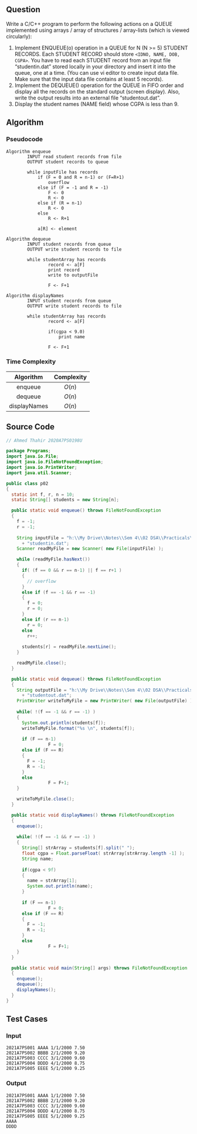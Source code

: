 ## Question

Write a C/C++ program to perform the following actions on a QUEUE implemented using arrays / array of structures / array-lists (which is viewed circularly):

1. Implement ENQUEUE(o) operation in a QUEUE for N (N &gt;= 5) STUDENT RECORDS. Each STUDENT RECORD should store `<IDNO, NAME, DOB, CGPA>`. You have to read each STUDENT record from an input file “studentin.dat” stored locally in your directory and insert it into the queue, one at a time. (You can use vi editor to create input data file. Make sure that the input data file contains at least 5 records).
2. Implement the DEQUEUE() operation for the QUEUE in FIFO order and display all the records on the standard output (screen display). Also, write the output results into an external file “studentout.dat”.
3. Display the student names (NAME field) whose CGPA is less than 9.

## Algorithm

### Pseudocode

```pseudocode
Algorithm enqueue
		INPUT read student records from file
		OUTPUT student records to queue
	
		while inputFile has records
			if (F = 0 and R = n-1) or (F=R+1)
				overflow
			else if (F = -1 and R = -1)
				F <- 0
				R <- 0
			else if (R = n-1)
				R <- 0
			else
				R <- R+1

			a[R] <- element

Algorithm dequeue
		INPUT student records from queue
		OUTPUT write student records to file
	
		while studentArray has records
				record <- a[F]
				print record
				write to outputFile

				F <- F+1

Algorithm displayNames
		INPUT student records from queue
		OUTPUT write student records to file

		while studentArray has records
				record <- a[F]

				if(cgpa < 9.0)
					print name

				F <- F+1
```

### Time Complexity

|  Algorithm  | Complexity |
| :----------: | :--------: |
|   enqueue   |  $O(n)$  |
|   dequeue   |  $O(n)$  |
| displayNames |  $O(n)$  |

## Source Code

```java
// Ahmed Thahir 2020A7PS0198U

package Programs;
import java.io.File;
import java.io.FileNotFoundException;
import java.io.PrintWriter;
import java.util.Scanner;

public class p02
{
  static int f, r, n = 10;
  static String[] students = new String[n];

  public static void enqueue() throws FileNotFoundException
  {
    f = -1;
    r = -1;
  
    String inputFile = "h:\\My Drive\\Notes\\Sem 4\\02 DSA\\Practicals\\Programs\\"
      + "studentin.dat";
    Scanner readMyFile = new Scanner( new File(inputFile) );

    while (readMyFile.hasNext()) 
    {
      if( (f == 0 && r == n-1) || f == r+1 )
      {
        // overflow
      }
      else if (f == -1 && r == -1)
      {
        f = 0;
        r = 0;
      }
      else if (r == n-1)
        r = 0;
      else
        r++;
    
      students[r] = readMyFile.nextLine();
    }

    readMyFile.close();
  }

  public static void dequeue() throws FileNotFoundException
  {
    String outputFile = "h:\\My Drive\\Notes\\Sem 4\\02 DSA\\Practicals\\Programs\\"
      + "studentout.dat";
    PrintWriter writeToMyFile = new PrintWriter( new File(outputFile) );
   
    while( !(f == -1 && r == -1) )
    {
      System.out.println(students[f]);
      writeToMyFile.format("%s \n", students[f]);
    
      if (F == n-1)
				F = 0;
      else if (F == R)
      {
        F = -1;
        R = -1;
      }
      else
				F = F+1;
    }

    writeToMyFile.close();
  }

  public static void displayNames() throws FileNotFoundException
  {
    enqueue();
  
    while( !(f == -1 && r == -1) )
    {
      String[] strArray = students[f].split(" ");  
      float cgpa = Float.parseFloat( strArray[strArray.length -1] );
      String name;
    
      if(cgpa < 9f)
      {
        name = strArray[1];
        System.out.println(name);
      }
    
      if (F == n-1)
				F = 0;
      else if (F == R)
      {
        F = -1;
        R = -1;
      }
      else
				F = F+1;
    }
  }

  public static void main(String[] args) throws FileNotFoundException
  {
    enqueue();
    dequeue();
    displayNames();
  }
}
```

## Test Cases

### Input

```
2021A7PS001 AAAA 1/1/2000 7.50
2021A7PS002 BBBB 2/1/2000 9.20
2021A7PS003 CCCC 3/1/2000 9.60
2021A7PS004 DDDD 4/1/2000 8.75
2021A7PS005 EEEE 5/1/2000 9.25
```

### Output

```
2021A7PS001 AAAA 1/1/2000 7.50
2021A7PS002 BBBB 2/1/2000 9.20
2021A7PS003 CCCC 3/1/2000 9.60
2021A7PS004 DDDD 4/1/2000 8.75
2021A7PS005 EEEE 5/1/2000 9.25
AAAA
DDDD
```
